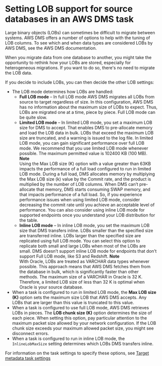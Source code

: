 # Setting LOB support for source databases in an AWS DMS task<a name="CHAP_Tasks.LOBSupport"></a>

Large binary objects \(LOBs\) can sometimes be difficult to migrate between systems\. AWS DMS offers a number of options to help with the tuning of LOB columns\. To see which and when data types are considered LOBs by AWS DMS, see the AWS DMS documentation\.

When you migrate data from one database to another, you might take the opportunity to rethink how your LOBs are stored, especially for heterogeneous migrations\. If you want to do so, there's no need to migrate the LOB data\.

If you decide to include LOBs, you can then decide the other LOB settings:
+ The LOB mode determines how LOBs are handled:
  + **Full LOB mode** – In full LOB mode AWS DMS migrates all LOBs from source to target regardless of size\. In this configuration, AWS DMS has no information about the maximum size of LOBs to expect\. Thus, LOBs are migrated one at a time, piece by piece\. Full LOB mode can be quite slow\.
  + **Limited LOB mode** – In limited LOB mode, you set a maximum LOB size for DMS to accept\. That enables DMS to pre\-allocate memory and load the LOB data in bulk\. LOBs that exceed the maximum LOB size are truncated, and a warning is issued to the log file\. In limited LOB mode, you can gain significant performance over full LOB mode\. We recommend that you use limited LOB mode whenever possible\. The maximum permitted value is 102400 KB \(100 MB\)\.
**Note**  
Using the Max LOB size \(K\) option with a value greater than 63KB impacts the performance of a full load configured to run in limited LOB mode\. During a full load, DMS allocates memory by multiplying the Max LOB size \(k\) value by the Commit rate, and the product is multiplied by the number of LOB columns\. When DMS can’t pre\-allocate that memory, DMS starts consuming SWAP memory, and that impacts performance of a full load\. So, if you experience performance issues when using limited LOB mode, consider decreasing the commit rate until you achieve an acceptable level of performance\. You can also consider using inline LOB mode for supported endpoints once you understand your LOB distribution for the table\. 
  + **Inline LOB mode** – In inline LOB mode, you set the maximum LOB size that DMS transfers inline\. LOBs smaller than the specified size are transferred inline\. LOBs larger than the specified size are replicated using full LOB mode\. You can select this option to replicate both small and large LOBs when most of the LOBs are small\. DMS doesn’t support inline LOB mode for endpoints that don’t support Full LOB mode, like S3 and Redshift\.
**Note**  
With Oracle, LOBs are treated as VARCHAR data types whenever possible\. This approach means that AWS DMS fetches them from the database in bulk, which is significantly faster than other methods\. The maximum size of a VARCHAR in Oracle is 32 K\. Therefore, a limited LOB size of less than 32 K is optimal when Oracle is your source database\.
+ When a task is configured to run in limited LOB mode, the **Max LOB size \(K\)** option sets the maximum size LOB that AWS DMS accepts\. Any LOBs that are larger than this value is truncated to this value\.
+ When a task is configured to use full LOB mode, AWS DMS retrieves LOBs in pieces\. The **LOB chunk size \(K\)** option determines the size of each piece\. When setting this option, pay particular attention to the maximum packet size allowed by your network configuration\. If the LOB chunk size exceeds your maximum allowed packet size, you might see disconnect errors\.
+ When a task is configured to run in inline LOB mode, the `InlineLobMaxSize` setting determines which LOBs DMS transfers inline\.

For information on the task settings to specify these options, see [Target metadata task settings](CHAP_Tasks.CustomizingTasks.TaskSettings.TargetMetadata.md)